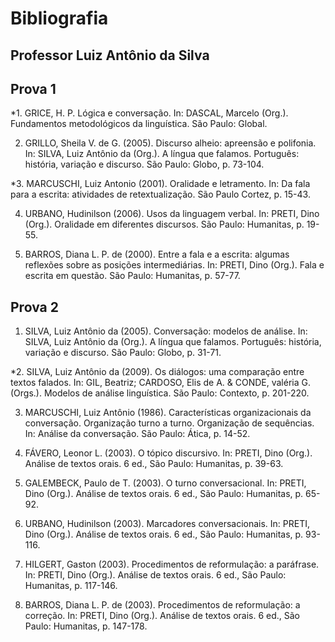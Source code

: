 Bibliografia
============

Professor Luiz Antônio da Silva
-------------------------------

Prova 1
-------

*1. GRICE, H. P. Lógica e conversação. In: DASCAL, Marcelo (Org.). Fundamentos metodológicos da linguística. São Paulo: Global.

2. GRILLO, Sheila V. de G. (2005). Discurso alheio: apreensão e polifonia. In: SILVA, Luiz Antônio da (Org.). A língua que falamos. Português: história, variação e discurso. São Paulo: Globo, p. 73-104.

*3. MARCUSCHI, Luiz Antonio (2001). Oralidade e letramento. In: Da fala para a escrita: atividades de retextualização. São Paulo Cortez, p. 15-43.

4. URBANO, Hudinilson (2006). Usos da linguagem verbal. In: PRETI, Dino (Org.). Oralidade em diferentes discursos. São Paulo: Humanitas, p. 19-55.

5. BARROS, Diana L. P. de (2000). Entre a fala e a escrita: algumas reflexões sobre as posições intermediárias. In: PRETI, Dino (Org.). Fala e escrita em questão. São Paulo: Humanitas, p. 57-77.


Prova 2
-------

1. SILVA, Luiz Antônio da (2005). Conversação: modelos de análise. In: SILVA, Luiz Antônio da (Org.). A língua que falamos. Português: história, variação e discurso. São Paulo: Globo, p. 31-71.

*2. SILVA, Luiz Antônio da (2009). Os diálogos: uma comparação entre textos falados. In: GIL, Beatriz; CARDOSO, Elis de A. & CONDE, valéria G. (Orgs.). Modelos de análise linguística. São Paulo: Contexto, p. 201-220.

3. MARCUSCHI, Luiz Antônio (1986). Características organizacionais da conversação. Organização turno a turno. Organização de sequências. In: Análise da conversação. São Paulo: Ática, p. 14-52.

4. FÁVERO, Leonor L. (2003). O tópico discursivo. In: PRETI, Dino (Org.). Análise de textos orais. 6 ed., São Paulo: Humanitas, p. 39-63.

5. GALEMBECK, Paulo de T. (2003). O turno conversacional. In: PRETI, Dino (Org.). Análise de textos orais. 6 ed., São Paulo: Humanitas, p. 65-92.

6. URBANO, Hudinilson (2003). Marcadores conversacionais. In: PRETI, Dino (Org.). Análise de textos orais. 6 ed., São Paulo: Humanitas, p. 93-116.

7. HILGERT, Gaston (2003). Procedimentos de reformulação: a paráfrase. In: PRETI, Dino (Org.). Análise de textos orais. 6 ed., São Paulo: Humanitas, p. 117-146.

8. BARROS, Diana L. P. de (2003). Procedimentos de reformulação: a correção. In: PRETI, Dino (Org.). Análise de textos orais. 6 ed., São Paulo: Humanitas, p. 147-178.